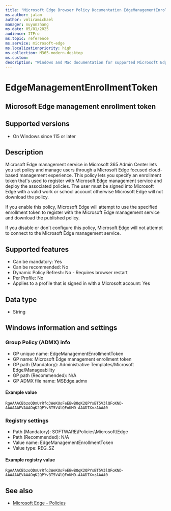 ```yaml
---
title: "Microsoft Edge Browser Policy Documentation EdgeManagementEnrollmentToken"
ms.author: jalam
author: vmliramichael
manager: nuyunzhang
ms.date: 05/01/2025
audience: ITPro
ms.topic: reference
ms.service: microsoft-edge
ms.localizationpriority: high
ms.collection: M365-modern-desktop
ms.custom:
description: "Windows and Mac documentation for supported Microsoft Edge Browser policy: Microsoft Edge management enrollment token"
---
```


<!--THIS FILE IS AUTOMATICALLY GENERATED. MANUAL CHANGES WILL BE OVERWRITTEN.-->
<!--Please contact the Microsoft Edge Manageability team with any questions.-->

# EdgeManagementEnrollmentToken

## Microsoft Edge management enrollment token


## Supported versions

- On Windows since 115 or later

## Description

Microsoft Edge management service in Microsoft 365 Admin Center lets you set policy and manage users through a Microsoft Edge focused cloud-based management experience. This policy lets you specify an enrollment token that's used to register with Microsoft Edge management service and deploy the associated policies. The user must be signed into Microsoft Edge with a valid work or school account otherwise Microsoft Edge will not download the policy.

If you enable this policy, Microsoft Edge will attempt to use the specified enrollment token to register with the Microsoft Edge management service and download the published policy.

If you disable or don't configure this policy, Microsoft Edge will not attempt to connect to the Microsoft Edge management service.

## Supported features

- Can be mandatory: Yes
- Can be recommended: No
- Dynamic Policy Refresh: No - Requires browser restart
- Per Profile: No
- Applies to a profile that is signed in with a Microsoft account: Yes

## Data type

- String

## Windows information and settings

### Group Policy (ADMX) info

- GP unique name: EdgeManagementEnrollmentToken
- GP name: Microsoft Edge management enrollment token
- GP path (Mandatory): Administrative Templates/Microsoft Edge/Manageability
- GP path (Recommended): N/A
- GP ADMX file name: MSEdge.admx

#### Example value

```
RgAAAACBbzoQDmUrRfq3WeKUoFeEBwBOqK2QPYsBT5V3lQFoKND-AAAAAAEVAAAOqK2QPYvBT5V4lQFoKMD-AAADTXvzAAAA0
```

### Registry settings

- Path (Mandatory): SOFTWARE\Policies\Microsoft\Edge
- Path (Recommended): N/A
- Value name: EdgeManagementEnrollmentToken
- Value type: REG_SZ

#### Example registry value

```
RgAAAACBbzoQDmUrRfq3WeKUoFeEBwBOqK2QPYsBT5V3lQFoKND-AAAAAAEVAAAOqK2QPYvBT5V4lQFoKMD-AAADTXvzAAAA0
```


## See also
- [Microsoft Edge - Policies](../microsoft-edge-policies.md)
